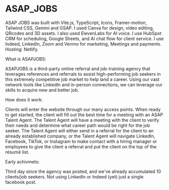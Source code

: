 # ASAP_JOBS

ASAP JOBS was built with Vite.js, TypeScript, Icons, Framer-motion, Tailwind CSS, Gemini and GSAP.
I used Canva for design, video editing, QRcodes and 3D assets. I also used ElevenLabs for AI voice.
I use HubSpot CRM for scheduling, Google Sheets, and AI chat flow for client service.
I use Indeed, LinkedIn, Zoom and Venmo for marketing, Meetings and payments.
Hosting: Netlify.

What is ASAPJOBS:

ASAPJOBS is a third-party online referral and job-training agency that leverages references and referrals to assist high-performing job seekers in this extremely competitive job market to help land a career.
Using our vast network tools like LinkedIn and in-person connections, we can leverage our skills to acquire new and better job.

How does it work:

Clients will enter the website through our many access points. When ready to get started, the client will fill out the best time for a meeting with an ASAP Talent Agent.
The Talent Agent will have a meeting with the client to verify their needs and determine what career path would be right for the job seeker.
The Talent Agent will either send in a referral for the client to an already established company, or the Talent Agent will navigate LinkedIn, Facebook, TikTok, or Instagram to make contact with a hiring manager or employees to give the client a referral and put the client on the top of the résumé list.

Early achivmets:

Third day since the agency was posted, and we've already accumulated 10 clients/job seekers.
Not using LinkedIn or Indeed (yet) just a single facebook post.
